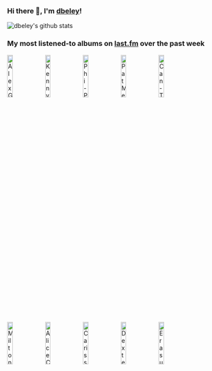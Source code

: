 ### Hi there 👋, I'm [dbeley](https://dbeley.ovh/en)!

![dbeley's github stats](https://github-readme-stats.vercel.app/api?username=dbeley)

### My most listened-to albums on [last.fm](https://www.last.fm/user/d_beley) over the past week

[<img src='https://lastfm.freetls.fastly.net/i/u/300x300/8c9cd01e7c3072eaa8e2dbde358a1471.jpg' width='16%' alt='Alex G - Headlights'>](https://www.last.fm/music/alex%2bg/headlights)&nbsp;
[<img src='https://lastfm.freetls.fastly.net/i/u/300x300/1632c116a69853085c9ee923d2650835.jpg' width='16%' alt='Kenny Burrell - Midnight Blue'>](https://www.last.fm/music/kenny%2bburrell/midnight%2bblue)&nbsp;
[<img src='https://lastfm.freetls.fastly.net/i/u/300x300/80b665862f153d1b3f065febf4e57977.jpg' width='16%' alt='Phi-Psonics - Expanding to One'>](https://www.last.fm/music/phi-psonics/expanding%2bto%2bone)&nbsp;
[<img src='https://lastfm.freetls.fastly.net/i/u/300x300/c8c644f577f4b81249eb414ae6e88d7c.jpg' width='16%' alt='Pat Metheny - Watercolors'>](https://www.last.fm/music/pat%2bmetheny/watercolors)&nbsp;
[<img src='https://lastfm.freetls.fastly.net/i/u/300x300/73ce5459c6dcb7dd4a15d310fb0796c1.jpg' width='16%' alt='Can - Tago Mago'>](https://www.last.fm/music/can/tago%2bmago)&nbsp;
<br>
[<img src='https://lastfm.freetls.fastly.net/i/u/300x300/68e7292a62d24e4b1ea9972d87cb2272.jpg' width='16%' alt='Milton Nascimento & Lô Borges - Clube Da Esquina'>](https://www.last.fm/music/milton%2bnascimento%2b%2526%2bl%25c3%25b4%2bborges/clube%2bda%2besquina)&nbsp;
[<img src='https://lastfm.freetls.fastly.net/i/u/300x300/e926e3986f1d00dc3d2b5536b80414b5.jpg' width='16%' alt='Alice Coltrane - Journey in Satchidananda'>](https://www.last.fm/music/alice%2bcoltrane/journey%2bin%2bsatchidananda)&nbsp;
[<img src='https://lastfm.freetls.fastly.net/i/u/300x300/814c1cc46e2a1ce0aedca222e68b9894.png' width='16%' alt='Carissas Wierd - Songs About Leaving'>](https://www.last.fm/music/carissa%2527s%2bwierd/songs%2babout%2bleaving)&nbsp;
[<img src='https://lastfm.freetls.fastly.net/i/u/300x300/8f295115ff3fae5eb9dc3e3bfffd9bb4.jpg' width='16%' alt='Dexter Gordon - A Swingin Affair'>](https://www.last.fm/music/dexter%2bgordon/a%2bswingin%2527%2baffair)&nbsp;
[<img src='https://lastfm.freetls.fastly.net/i/u/300x300/77ebe882559cb87c60e9b5a2e5f38d19.png' width='16%' alt='Erasure - Wild!'>](https://www.last.fm/music/erasure/wild%2521)&nbsp;
<br>
